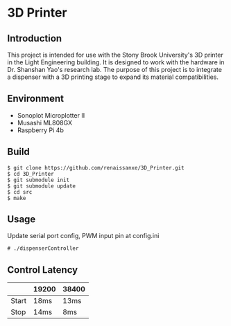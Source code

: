 # 3D Printer

Introduction
------------
This project is intended for use with the Stony Brook University's 3D printer in the Light Engineering building. It is designed to work with the hardware in Dr. Shanshan Yao's research lab. The purpose of this project is to integrate a dispenser with a 3D printing stage to expand its material compatibilities.  

Environment
-----------
* Sonoplot Microplotter II
* Musashi ML808GX
* Raspberry Pi 4b

Build
-----
``` 
$ git clone https://github.com/renaissanxe/3D_Printer.git
$ cd 3D_Printer
$ git submodule init
$ git submodule update
$ cd src
$ make
```

Usage
---
Update serial port config, PWM input pin at config.ini
```
# ./dispenserController
```

Control Latency
---------------
|       | 19200 | 38400 |
|-------|-------|-------|
| Start | 18ms  | 13ms  |
| Stop  | 14ms  | 8ms   |




